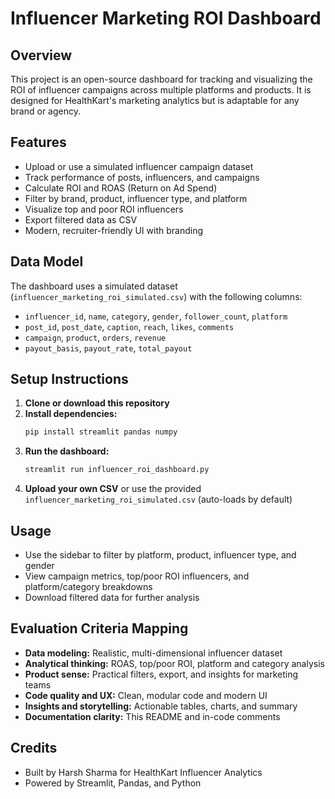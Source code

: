 # Influencer Marketing ROI Dashboard

## Overview
This project is an open-source dashboard for tracking and visualizing the ROI of influencer campaigns across multiple platforms and products. It is designed for HealthKart's marketing analytics but is adaptable for any brand or agency.

## Features
- Upload or use a simulated influencer campaign dataset
- Track performance of posts, influencers, and campaigns
- Calculate ROI and ROAS (Return on Ad Spend)
- Filter by brand, product, influencer type, and platform
- Visualize top and poor ROI influencers
- Export filtered data as CSV
- Modern, recruiter-friendly UI with branding

## Data Model
The dashboard uses a simulated dataset (`influencer_marketing_roi_simulated.csv`) with the following columns:
- `influencer_id`, `name`, `category`, `gender`, `follower_count`, `platform`
- `post_id`, `post_date`, `caption`, `reach`, `likes`, `comments`
- `campaign`, `product`, `orders`, `revenue`
- `payout_basis`, `payout_rate`, `total_payout`

## Setup Instructions
1. **Clone or download this repository**
2. **Install dependencies:**
   ```bash
   pip install streamlit pandas numpy
   ```
3. **Run the dashboard:**
   ```bash
   streamlit run influencer_roi_dashboard.py
   ```
4. **Upload your own CSV** or use the provided `influencer_marketing_roi_simulated.csv` (auto-loads by default)

## Usage
- Use the sidebar to filter by platform, product, influencer type, and gender
- View campaign metrics, top/poor ROI influencers, and platform/category breakdowns
- Download filtered data for further analysis

## Evaluation Criteria Mapping
- **Data modeling:** Realistic, multi-dimensional influencer dataset
- **Analytical thinking:** ROAS, top/poor ROI, platform and category analysis
- **Product sense:** Practical filters, export, and insights for marketing teams
- **Code quality and UX:** Clean, modular code and modern UI
- **Insights and storytelling:** Actionable tables, charts, and summary
- **Documentation clarity:** This README and in-code comments

## Credits
- Built by Harsh Sharma for HealthKart Influencer Analytics
- Powered by Streamlit, Pandas, and Python 
